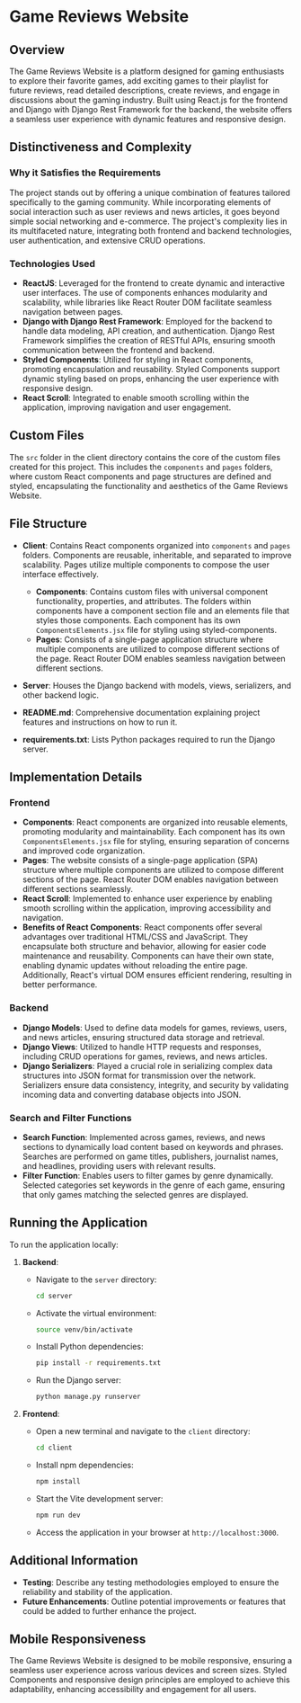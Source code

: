 # Game Reviews Website

## Overview

The Game Reviews Website is a platform designed for gaming enthusiasts to explore their favorite games, add exciting games to their playlist for future reviews, read detailed descriptions, create reviews, and engage in discussions about the gaming industry. Built using React.js for the frontend and Django with Django Rest Framework for the backend, the website offers a seamless user experience with dynamic features and responsive design.

## Distinctiveness and Complexity

### Why it Satisfies the Requirements

The project stands out by offering a unique combination of features tailored specifically to the gaming community. While incorporating elements of social interaction such as user reviews and news articles, it goes beyond simple social networking and e-commerce. The project's complexity lies in its multifaceted nature, integrating both frontend and backend technologies, user authentication, and extensive CRUD operations.

### Technologies Used

- **ReactJS**: Leveraged for the frontend to create dynamic and interactive user interfaces. The use of components enhances modularity and scalability, while libraries like React Router DOM facilitate seamless navigation between pages.
- **Django with Django Rest Framework**: Employed for the backend to handle data modeling, API creation, and authentication. Django Rest Framework simplifies the creation of RESTful APIs, ensuring smooth communication between the frontend and backend.
- **Styled Components**: Utilized for styling in React components, promoting encapsulation and reusability. Styled Components support dynamic styling based on props, enhancing the user experience with responsive design.
- **React Scroll**: Integrated to enable smooth scrolling within the application, improving navigation and user engagement.

## Custom Files

The `src` folder in the client directory contains the core of the custom files created for this project. This includes the `components` and `pages` folders, where custom React components and page structures are defined and styled, encapsulating the functionality and aesthetics of the Game Reviews Website.

## File Structure

- **Client**: Contains React components organized into `components` and `pages` folders. Components are reusable, inheritable, and separated to improve scalability. Pages utilize multiple components to compose the user interface effectively.

  - **Components**: Contains custom files with universal component functionality, properties, and attributes. The folders within components have a component section file and an elements file that styles those components. Each component has its own `ComponentsElements.jsx` file for styling using styled-components.
  - **Pages**: Consists of a single-page application structure where multiple components are utilized to compose different sections of the page. React Router DOM enables seamless navigation between different sections.

- **Server**: Houses the Django backend with models, views, serializers, and other backend logic.
- **README.md**: Comprehensive documentation explaining project features and instructions on how to run it.
- **requirements.txt**: Lists Python packages required to run the Django server.

## Implementation Details

### Frontend

- **Components**: React components are organized into reusable elements, promoting modularity and maintainability. Each component has its own `ComponentsElements.jsx` file for styling, ensuring separation of concerns and improved code organization.
- **Pages**: The website consists of a single-page application (SPA) structure where multiple components are utilized to compose different sections of the page. React Router DOM enables navigation between different sections seamlessly.
- **React Scroll**: Implemented to enhance user experience by enabling smooth scrolling within the application, improving accessibility and navigation.
- **Benefits of React Components**: React components offer several advantages over traditional HTML/CSS and JavaScript. They encapsulate both structure and behavior, allowing for easier code maintenance and reusability. Components can have their own state, enabling dynamic updates without reloading the entire page. Additionally, React's virtual DOM ensures efficient rendering, resulting in better performance.

### Backend

- **Django Models**: Used to define data models for games, reviews, users, and news articles, ensuring structured data storage and retrieval.
- **Django Views**: Utilized to handle HTTP requests and responses, including CRUD operations for games, reviews, and news articles.
- **Django Serializers**: Played a crucial role in serializing complex data structures into JSON format for transmission over the network. Serializers ensure data consistency, integrity, and security by validating incoming data and converting database objects into JSON.

### Search and Filter Functions

- **Search Function**: Implemented across games, reviews, and news sections to dynamically load content based on keywords and phrases. Searches are performed on game titles, publishers, journalist names, and headlines, providing users with relevant results.
- **Filter Function**: Enables users to filter games by genre dynamically. Selected categories set keywords in the genre of each game, ensuring that only games matching the selected genres are displayed.

## Running the Application

To run the application locally:

1. **Backend**:
   - Navigate to the `server` directory:
     ```sh
     cd server
     ```
   - Activate the virtual environment:
     ```sh
     source venv/bin/activate
     ```
   - Install Python dependencies:
     ```sh
     pip install -r requirements.txt
     ```
   - Run the Django server:
     ```sh
     python manage.py runserver
     ```

2. **Frontend**:
   - Open a new terminal and navigate to the `client` directory:
     ```sh
     cd client
     ```
   - Install npm dependencies:
     ```sh
     npm install
     ```
   - Start the Vite development server:
     ```sh
     npm run dev
     ```
   - Access the application in your browser at `http://localhost:3000`.

## Additional Information

- **Testing**: Describe any testing methodologies employed to ensure the reliability and stability of the application.
- **Future Enhancements**: Outline potential improvements or features that could be added to further enhance the project.

## Mobile Responsiveness

The Game Reviews Website is designed to be mobile responsive, ensuring a seamless user experience across various devices and screen sizes. Styled Components and responsive design principles are employed to achieve this adaptability, enhancing accessibility and engagement for all users.
